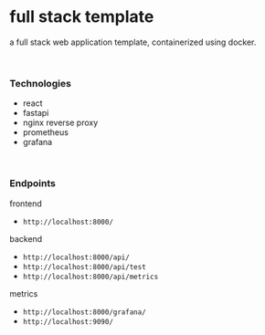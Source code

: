 # full stack template

a full stack web application template, containerized using docker.

<br>

### Technologies
- react
- fastapi
- nginx reverse proxy
- prometheus
- grafana

<br>

### Endpoints
frontend
- `http://localhost:8000/`

backend
- `http://localhost:8000/api/`
- `http://localhost:8000/api/test`
- `http://localhost:8000/api/metrics`

metrics
- `http://localhost:8000/grafana/`
- `http://localhost:9090/`